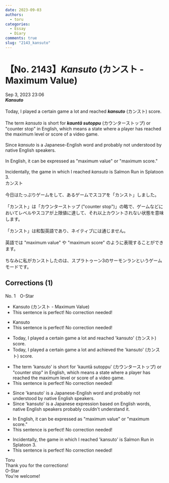 ```yaml
---
date: 2023-09-03
authors:
  - toru
categories:
  - Essay
  - Diary
comments: true
slug: "2143_kansuto"
---
```


# 【No. 2143】<strong><em>Kansuto</strong></em> (カンスト - Maximum Value)
<div class="date">Sep 3, 2023 23:06</div>
<div id="post"><div id="body_show_ori">
<strong><em>Kansuto</strong></em><br/><br/>Today, I played a certain game a lot and reached <strong><em>kansuto</em></strong> (カンスト) score. <br/><br/>The term <em>kansuto</em> is short for <strong><em>kauntā sutoppu</em></strong> (カウンターストップ) or "counter stop" in English, which means a state where a player has reached the maximum level or score of a video game.<br/><br/>Since <em>kansuto</em> is a Japanese-English word and probably not understood by native English speakers.<br/><br/>In English, it can be expressed as "maximum value" or "maximum score."<br/><br/>Incidentally, the game in which I reached <em>kansuto</em> is Salmon Run in Splatoon 3.
</div></div>

<!-- more -->

<div id="post_ja"><div id="body_show_mo">
カンスト<br/><br/>今日はたっぷりゲームをして、あるゲームでスコアを「カンスト」しました。<br/><br/>「カンスト」は「カウンターストップ ("counter stop")」の略で、ゲームなどにおいてレベルやスコアが上限値に達して、それ以上カウントされない状態を意味します。<br/><br/>「カンスト」は和製英語であり、ネイティブには通じません。<br/><br/>英語では "maximum value" や "maximum score" のように表現することができます。<br/><br/>ちなみに私がカンストしたのは、スプラトゥーン3のサーモンランというゲームモードです。
</div></div>

## Corrections (1)
<div id="block"><div class="first_name"> No. 1　<span class="just_name">O-Star</span></div><div id="block2">
<ul class="correction_field">
<li class="incorrect">Kansuto (カンスト - Maximum Value)</li>
<li class="corrected perfect">This sentence is perfect! No correction needed!</li>
</ul>
<ul class="correction_field">
<li class="incorrect">Kansuto</li>
<li class="corrected perfect">This sentence is perfect! No correction needed!</li>
</ul>
<ul class="correction_field">
<li class="incorrect">Today, I played a certain game a lot and reached 'kansuto' (カンスト) score.</li>
<li class="corrected correct">
Today, I played a certain game a lot and <span class="f_bold">achieved the </span>'kansuto' (カンスト) score.
</li>
</ul>
<ul class="correction_field">
<li class="incorrect">The term 'kansuto' is short for 'kauntā sutoppu' (カウンターストップ) or "counter stop" in English, which means a state where a player has reached the maximum level or score of a video game.</li>
<li class="corrected perfect">This sentence is perfect! No correction needed!</li>
</ul>
<ul class="correction_field">
<li class="incorrect">Since 'kansuto' is a Japanese-English word and probably not understood by native English speakers.</li>
<li class="corrected correct">
Since 'kansuto' is a <span class="f_bold">Japanese expression based on English words, native English speakers probably couldn't understand it.</span>
</li>
</ul>
<ul class="correction_field">
<li class="incorrect">In English, it can be expressed as "maximum value" or "maximum score."</li>
<li class="corrected perfect">This sentence is perfect! No correction needed!</li>
</ul>
<ul class="correction_field">
<li class="incorrect">Incidentally, the game in which I reached 'kansuto' is Salmon Run in Splatoon 3.</li>
<li class="corrected perfect">This sentence is perfect! No correction needed!</li>
</ul>
</div><div class="name"><span class="just_name">Toru</span><br>
Thank you for the corrections!
</div>
<div class="name"><span class="just_name">O-Star</span><br>
You're welcome!
</div>
</div>
